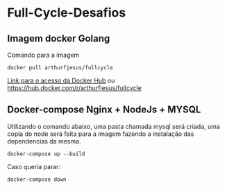 # Full-Cycle-Desafios

## Imagem docker Golang

Comando para a imagem

```
docker pull arthurfjesus/fullcycle
```

[Link para o acesso da Docker Hub](https://hub.docker.com/r/arthurfjesus/fullcycle) ou https://hub.docker.com/r/arthurfjesus/fullcycle


## Docker-compose Nginx + NodeJs + MYSQL

Utilizando o comando abaixo, uma pasta chamada mysql será criada, uma copia do node será feita para a imagem fazendo a instalação das dependencias da mesma.

```
docker-compose up --build
```

Caso queria parar:
```
docker-compose down
```
